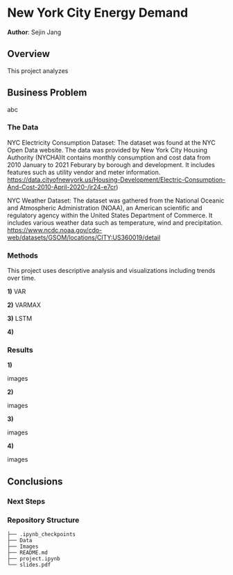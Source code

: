 # New York City Energy Demand

**Author**: Sejin Jang


## Overview 

This project analyzes  


## Business Problem

abc


### The Data

NYC Electricity Consumption Dataset: The dataset was found at the NYC Open Data website. The data was provided by New York City Housing Authority (NYCHA)It contains monthly consumption and cost data from 2010 January to 2021 Feburary by borough and development. It includes features such as utility vendor and meter information. 
https://data.cityofnewyork.us/Housing-Development/Electric-Consumption-And-Cost-2010-April-2020-/jr24-e7cr)

NYC Weather Dataset: The dataset was gathered from the National Oceanic and Atmospheric Administration (NOAA), an American scientific and regulatory agency within the United States Department of Commerce. It includes various weather data such as temperature, wind and precipitation. https://www.ncdc.noaa.gov/cdo-web/datasets/GSOM/locations/CITY:US360019/detail


### Methods

This project uses descriptive analysis and visualizations including trends over time. 

**1)** VAR

**2)** VARMAX

**3)** LSTM

**4)** 


### Results


**1)** 


images

**2)** 

images


**3)** 

images


**4)** 

images


## Conclusions







### Next Steps




### Repository Structure

```
├── .ipynb_checkpoints
├── Data
├── Images
├── README.md
├── project.ipynb
└── slides.pdf
```

